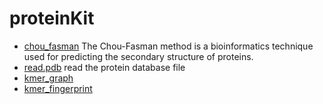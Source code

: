 ﻿# proteinKit



+ [chou_fasman](proteinKit/chou_fasman.1) The Chou-Fasman method is a bioinformatics technique used for predicting the secondary structure of proteins. 
+ [read.pdb](proteinKit/read.pdb.1) read the protein database file
+ [kmer_graph](proteinKit/kmer_graph.1) 
+ [kmer_fingerprint](proteinKit/kmer_fingerprint.1) 
